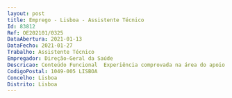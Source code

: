 ```yaml
--- 
layout: post
title: Emprego - Lisboa - Assistente Técnico
Id: 83812
Ref: OE202101/0325
DataAbertura: 2021-01-13
DataFecho: 2021-01-27
Trabalho: Assistente Técnico
Empregador: Direção-Geral da Saúde
Descricao: Conteúdo Funcional  Experiência comprovada na área do apoio técnico e de secretariado na Administração Pública, designadamente em gestão expediente geral, gestão do despacho, gestão de agendas, gestão de processos administrativos, gestão logística de reuniões e eventos, elaboração de ofícios, informações, e mails, convocatórias, atas e outros documentos, arquivo e organização documental, gestão de viagens nacionais e internacionais, atendimento e encaminhamento de chamadas ou atendimento ao público, requisição e aprovisionamento de material, entre outros.• Conhecimento de língua inglesa escrita e falada.• Conhecimentos de informática na ótica do utilizador ao nível dos programas excel, word, powerpoint, plataformas e meios telemáticos, entre outros.• Aptidão para trabalhar em equipa, bom relacionamento interpessoal, capacidade de comunicação verbal e escrita, responsabilidade e compromisso com o serviço, e disponibilidade para um horário flexível.
CodigoPostal: 1049-005 LISBOA
Concelho: Lisboa
Distrito: Lisboa
--- 
```

